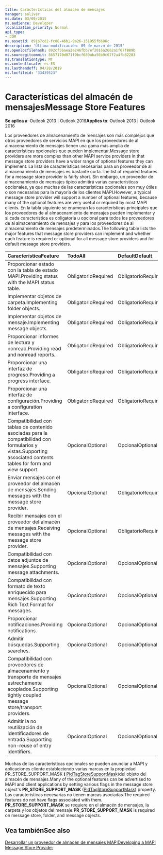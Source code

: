 ```yaml
---
title: Características del almacén de mensajes
manager: soliver
ms.date: 03/09/2015
ms.audience: Developer
localization_priority: Normal
api_type:
- COM
ms.assetid: d9167cd2-fc88-46b1-9a26-151955fb606c
description: 'Última modificación: 09 de marzo de 2015'
ms.openlocfilehash: 092cf56aea2e246fbb7ef2016a2662a1f67f889b
ms.sourcegitcommit: 8657170d071f9bcf680aba50b9c07f2a4fb82283
ms.translationtype: MT
ms.contentlocale: es-ES
ms.lasthandoff: 04/28/2019
ms.locfileid: "33439523"
---
```

# <a name="message-store-features"></a><span data-ttu-id="b8fad-103">Características del almacén de mensajes</span><span class="sxs-lookup"><span data-stu-id="b8fad-103">Message Store Features</span></span>

  
  
<span data-ttu-id="b8fad-104">**Se aplica a**: Outlook 2013 | Outlook 2016</span><span class="sxs-lookup"><span data-stu-id="b8fad-104">**Applies to**: Outlook 2013 | Outlook 2016</span></span> 
  
<span data-ttu-id="b8fad-105">Los proveedores de almacenamiento de mensajes son más complejos que otros proveedores de servicios MAPI en que los proveedores de al almacenamiento de mensajes tienen una gama más amplia de características opcionales que pueden implementar.</span><span class="sxs-lookup"><span data-stu-id="b8fad-105">Message store providers are more complex than other MAPI service providers in that message store providers have a wider range of optional features they can implement.</span></span> <span data-ttu-id="b8fad-106">La lista de características necesarias para un proveedor de al almacenamiento de mensajes es bastante corta.</span><span class="sxs-lookup"><span data-stu-id="b8fad-106">The list of required features for a message store provider is fairly short.</span></span> <span data-ttu-id="b8fad-107">Sin embargo, un proveedor de almacenamiento de mensajes típico admitirá varias características opcionales, ya que muchas de las características opcionales son muy útiles o son necesarias para la mayoría de los clientes MAPI.</span><span class="sxs-lookup"><span data-stu-id="b8fad-107">However, a typical message store provider will support a number of optional features, because many of the optional features are very useful or required by most MAPI clients.</span></span> <span data-ttu-id="b8fad-108">En la tabla siguiente se enumeran las características principales que los proveedores de al almacenamiento de mensajes pueden implementar y si cada característica es obligatoria u opcional para todos los proveedores de al almacenamiento de mensajes y para los proveedores de al almacenamiento de mensajes predeterminados.</span><span class="sxs-lookup"><span data-stu-id="b8fad-108">The following table lists the major features that message store providers can implement and whether each feature is required or optional for all message store providers and for default message store providers.</span></span>
  
|<span data-ttu-id="b8fad-109">**Característica**</span><span class="sxs-lookup"><span data-stu-id="b8fad-109">**Feature**</span></span>|<span data-ttu-id="b8fad-110">**Todo**</span><span class="sxs-lookup"><span data-stu-id="b8fad-110">**All**</span></span>|<span data-ttu-id="b8fad-111">**Default**</span><span class="sxs-lookup"><span data-stu-id="b8fad-111">**Default**</span></span>|
|:-----|:-----|:-----|
|<span data-ttu-id="b8fad-112">Proporcionar estado con la tabla de estado MAPI.</span><span class="sxs-lookup"><span data-stu-id="b8fad-112">Providing status with the MAPI status table.</span></span>  <br/> |<span data-ttu-id="b8fad-113">Obligatorio</span><span class="sxs-lookup"><span data-stu-id="b8fad-113">Required</span></span>  <br/> |<span data-ttu-id="b8fad-114">Obligatorio</span><span class="sxs-lookup"><span data-stu-id="b8fad-114">Required</span></span>  <br/> |
|<span data-ttu-id="b8fad-115">Implementar objetos de carpeta.</span><span class="sxs-lookup"><span data-stu-id="b8fad-115">Implementing folder objects.</span></span>  <br/> |<span data-ttu-id="b8fad-116">Obligatorio</span><span class="sxs-lookup"><span data-stu-id="b8fad-116">Required</span></span>  <br/> |<span data-ttu-id="b8fad-117">Obligatorio</span><span class="sxs-lookup"><span data-stu-id="b8fad-117">Required</span></span>  <br/> |
|<span data-ttu-id="b8fad-118">Implementar objetos de mensaje.</span><span class="sxs-lookup"><span data-stu-id="b8fad-118">Implementing message objects.</span></span>  <br/> |<span data-ttu-id="b8fad-119">Obligatorio</span><span class="sxs-lookup"><span data-stu-id="b8fad-119">Required</span></span>  <br/> |<span data-ttu-id="b8fad-120">Obligatorio</span><span class="sxs-lookup"><span data-stu-id="b8fad-120">Required</span></span>  <br/> |
|<span data-ttu-id="b8fad-121">Proporcionar informes de lectura y nonread.</span><span class="sxs-lookup"><span data-stu-id="b8fad-121">Providing read and nonread reports.</span></span>  <br/> |<span data-ttu-id="b8fad-122">Obligatorio</span><span class="sxs-lookup"><span data-stu-id="b8fad-122">Required</span></span>  <br/> |<span data-ttu-id="b8fad-123">Obligatorio</span><span class="sxs-lookup"><span data-stu-id="b8fad-123">Required</span></span>  <br/> |
|<span data-ttu-id="b8fad-124">Proporcionar una interfaz de progreso.</span><span class="sxs-lookup"><span data-stu-id="b8fad-124">Providing a progress interface.</span></span>  <br/> |<span data-ttu-id="b8fad-125">Obligatorio</span><span class="sxs-lookup"><span data-stu-id="b8fad-125">Required</span></span>  <br/> |<span data-ttu-id="b8fad-126">Obligatorio</span><span class="sxs-lookup"><span data-stu-id="b8fad-126">Required</span></span>  <br/> |
|<span data-ttu-id="b8fad-127">Proporcionar una interfaz de configuración.</span><span class="sxs-lookup"><span data-stu-id="b8fad-127">Providing a configuration interface.</span></span>  <br/> |<span data-ttu-id="b8fad-128">Obligatorio</span><span class="sxs-lookup"><span data-stu-id="b8fad-128">Required</span></span>  <br/> |<span data-ttu-id="b8fad-129">Obligatorio</span><span class="sxs-lookup"><span data-stu-id="b8fad-129">Required</span></span>  <br/> |
|<span data-ttu-id="b8fad-130">Compatibilidad con tablas de contenido asociadas para la compatibilidad con formularios y vistas.</span><span class="sxs-lookup"><span data-stu-id="b8fad-130">Supporting associated contents tables for form and view support.</span></span>  <br/> |<span data-ttu-id="b8fad-131">Opcional</span><span class="sxs-lookup"><span data-stu-id="b8fad-131">Optional</span></span>  <br/> |<span data-ttu-id="b8fad-132">Opcional</span><span class="sxs-lookup"><span data-stu-id="b8fad-132">Optional</span></span>  <br/> |
|<span data-ttu-id="b8fad-133">Enviar mensajes con el proveedor del almacén de mensajes.</span><span class="sxs-lookup"><span data-stu-id="b8fad-133">Sending messages with the message store provider.</span></span>  <br/> |<span data-ttu-id="b8fad-134">Opcional</span><span class="sxs-lookup"><span data-stu-id="b8fad-134">Optional</span></span>  <br/> |<span data-ttu-id="b8fad-135">Obligatorio</span><span class="sxs-lookup"><span data-stu-id="b8fad-135">Required</span></span>  <br/> |
|<span data-ttu-id="b8fad-136">Recibir mensajes con el proveedor del almacén de mensajes.</span><span class="sxs-lookup"><span data-stu-id="b8fad-136">Receiving messages with the message store provider.</span></span>  <br/> |<span data-ttu-id="b8fad-137">Opcional</span><span class="sxs-lookup"><span data-stu-id="b8fad-137">Optional</span></span>  <br/> |<span data-ttu-id="b8fad-138">Obligatorio</span><span class="sxs-lookup"><span data-stu-id="b8fad-138">Required</span></span>  <br/> |
|<span data-ttu-id="b8fad-139">Compatibilidad con datos adjuntos de mensajes.</span><span class="sxs-lookup"><span data-stu-id="b8fad-139">Supporting message attachments.</span></span>  <br/> |<span data-ttu-id="b8fad-140">Opcional</span><span class="sxs-lookup"><span data-stu-id="b8fad-140">Optional</span></span>  <br/> |<span data-ttu-id="b8fad-141">Opcional</span><span class="sxs-lookup"><span data-stu-id="b8fad-141">Optional</span></span>  <br/> |
|<span data-ttu-id="b8fad-142">Compatibilidad con formato de texto enriquecido para mensajes.</span><span class="sxs-lookup"><span data-stu-id="b8fad-142">Supporting Rich Text Format for messages.</span></span>  <br/> |<span data-ttu-id="b8fad-143">Opcional</span><span class="sxs-lookup"><span data-stu-id="b8fad-143">Optional</span></span>  <br/> |<span data-ttu-id="b8fad-144">Opcional</span><span class="sxs-lookup"><span data-stu-id="b8fad-144">Optional</span></span>  <br/> |
|<span data-ttu-id="b8fad-145">Proporcionar notificaciones.</span><span class="sxs-lookup"><span data-stu-id="b8fad-145">Providing notifications.</span></span>  <br/> |<span data-ttu-id="b8fad-146">Opcional</span><span class="sxs-lookup"><span data-stu-id="b8fad-146">Optional</span></span>  <br/> |<span data-ttu-id="b8fad-147">Opcional</span><span class="sxs-lookup"><span data-stu-id="b8fad-147">Optional</span></span>  <br/> |
|<span data-ttu-id="b8fad-148">Admitir búsquedas.</span><span class="sxs-lookup"><span data-stu-id="b8fad-148">Supporting searches.</span></span>  <br/> |<span data-ttu-id="b8fad-149">Opcional</span><span class="sxs-lookup"><span data-stu-id="b8fad-149">Optional</span></span>  <br/> |<span data-ttu-id="b8fad-150">Opcional</span><span class="sxs-lookup"><span data-stu-id="b8fad-150">Optional</span></span>  <br/> |
|<span data-ttu-id="b8fad-151">Compatibilidad con proveedores de almacenamiento y transporte de mensajes estrechamente acoplados.</span><span class="sxs-lookup"><span data-stu-id="b8fad-151">Supporting tightly coupled message store/transport providers.</span></span>  <br/> |<span data-ttu-id="b8fad-152">Opcional</span><span class="sxs-lookup"><span data-stu-id="b8fad-152">Optional</span></span>  <br/> |<span data-ttu-id="b8fad-153">Opcional</span><span class="sxs-lookup"><span data-stu-id="b8fad-153">Optional</span></span>  <br/> |
|<span data-ttu-id="b8fad-154">Admitir la no reutilización de identificadores de entrada.</span><span class="sxs-lookup"><span data-stu-id="b8fad-154">Supporting non-reuse of entry identifiers.</span></span>  <br/> |<span data-ttu-id="b8fad-155">Opcional</span><span class="sxs-lookup"><span data-stu-id="b8fad-155">Optional</span></span>  <br/> |<span data-ttu-id="b8fad-156">Opcional</span><span class="sxs-lookup"><span data-stu-id="b8fad-156">Optional</span></span>  <br/> |
   
<span data-ttu-id="b8fad-157">Muchas de las características opcionales se pueden anunciar a MAPI y aplicaciones cliente estableciendo varias marcas en la propiedad PR_STORE_SUPPORT_MASK **(** [PidTagStoreSupportMask)](pidtagstoresupportmask-canonical-property.md)del objeto del almacén de mensajes.</span><span class="sxs-lookup"><span data-stu-id="b8fad-157">Many of the optional features can be advertised to MAPI and client applications by setting various flags in the message store object's **PR_STORE_SUPPORT_MASK** ([PidTagStoreSupportMask](pidtagstoresupportmask-canonical-property.md)) property.</span></span> <span data-ttu-id="b8fad-158">Las características necesarias no tienen marcas asociadas.</span><span class="sxs-lookup"><span data-stu-id="b8fad-158">The required features do not have flags associated with them.</span></span> <span data-ttu-id="b8fad-159">**PR_STORE_SUPPORT_MASK** se requiere en el almacén de mensajes, la carpeta y los objetos del mensaje.</span><span class="sxs-lookup"><span data-stu-id="b8fad-159">**PR_STORE_SUPPORT_MASK** is required on message store, folder, and message objects.</span></span> 
  
## <a name="see-also"></a><span data-ttu-id="b8fad-160">Vea también</span><span class="sxs-lookup"><span data-stu-id="b8fad-160">See also</span></span>



[<span data-ttu-id="b8fad-161">Desarrollar un proveedor de almacén de mensajes MAPI</span><span class="sxs-lookup"><span data-stu-id="b8fad-161">Developing a MAPI Message Store Provider</span></span>](developing-a-mapi-message-store-provider.md)

